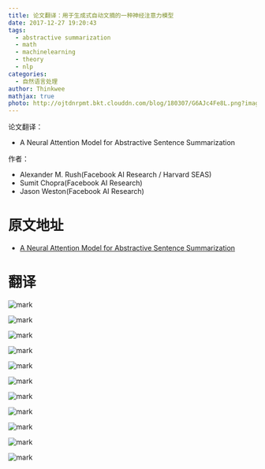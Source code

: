 ```yaml
---
title: 论文翻译：用于生成式自动文摘的一种神经注意力模型
date: 2017-12-27 19:20:43
tags:
  - abstractive summarization
  - math
  - machinelearning
  -	theory
  - nlp
categories:
  - 自然语言处理
author: Thinkwee
mathjax: true
photo: http://ojtdnrpmt.bkt.clouddn.com/blog/180307/G6AJc4Fe8L.png?imageslim
---
```


论文翻译：
-	A Neural Attention Model for Abstractive Sentence Summarization

作者：
-	Alexander M. Rush(Facebook AI Research / Harvard SEAS)
-	Sumit Chopra(Facebook AI Research)
-	Jason Weston(Facebook AI Research)
<!--more-->

# 原文地址
-	[A Neural Attention Model for Abstractive Sentence Summarization](https://arxiv.org/pdf/1509.00685.pdf)

# 翻译

![mark](http://ojtdnrpmt.bkt.clouddn.com/blog/180704/Ce57b735eC.JPG)

![mark](http://ojtdnrpmt.bkt.clouddn.com/blog/180704/AJ01DbFcGa.JPG)

![mark](http://ojtdnrpmt.bkt.clouddn.com/blog/180704/AdiCCclB88.JPG)

![mark](http://ojtdnrpmt.bkt.clouddn.com/blog/180704/9lDk2jjmFB.JPG)

![mark](http://ojtdnrpmt.bkt.clouddn.com/blog/180704/fHk47h6CdD.JPG)

![mark](http://ojtdnrpmt.bkt.clouddn.com/blog/180704/CgEDiFd913.JPG)

![mark](http://ojtdnrpmt.bkt.clouddn.com/blog/180704/KGD08gJ22E.JPG)

![mark](http://ojtdnrpmt.bkt.clouddn.com/blog/180704/FkaFDDH8Db.JPG)

![mark](http://ojtdnrpmt.bkt.clouddn.com/blog/180704/ekAkH14d34.JPG)

![mark](http://ojtdnrpmt.bkt.clouddn.com/blog/180704/I4KLcIkGmL.JPG)

![mark](http://ojtdnrpmt.bkt.clouddn.com/blog/180704/Ge10L0fLig.JPG)